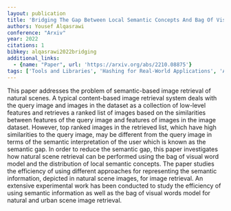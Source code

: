 ```yaml
---
layout: publication
title: 'Bridging The Gap Between Local Semantic Concepts And Bag Of Visual Words For Natural Scene Image Retrieval'
authors: Yousef Alqasrawi
conference: "Arxiv"
year: 2022
citations: 1
bibkey: alqasrawi2022bridging
additional_links:
  - {name: "Paper", url: 'https://arxiv.org/abs/2210.08875'}
tags: ['Tools and Libraries', 'Hashing for Real-World Applications', 'Applications']
---
```

This paper addresses the problem of semantic-based image retrieval of natural
scenes. A typical content-based image retrieval system deals with the query
image and images in the dataset as a collection of low-level features and
retrieves a ranked list of images based on the similarities between features of
the query image and features of images in the image dataset. However, top
ranked images in the retrieved list, which have high similarities to the query
image, may be different from the query image in terms of the semantic
interpretation of the user which is known as the semantic gap. In order to
reduce the semantic gap, this paper investigates how natural scene retrieval
can be performed using the bag of visual word model and the distribution of
local semantic concepts. The paper studies the efficiency of using different
approaches for representing the semantic information, depicted in natural scene
images, for image retrieval. An extensive experimental work has been conducted
to study the efficiency of using semantic information as well as the bag of
visual words model for natural and urban scene image retrieval.
